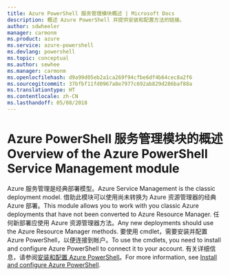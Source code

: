 ```yaml
---
title: Azure PowerShell 服务管理模块概述 | Microsoft Docs
description: 概述 Azure PowerShell 并提供安装和配置方法的链接。
author: sdwheeler
manager: carmonm
ms.product: azure
ms.service: azure-powershell
ms.devlang: powershell
ms.topic: conceptual
ms.author: sewhee
ms.manager: carmonm
ms.openlocfilehash: d9a99d05eb2a1ca269f94cfbe6df4b64cec8a2f6
ms.sourcegitcommit: 37bfbf11fd0967a8e7977c692ab829d286baf88a
ms.translationtype: HT
ms.contentlocale: zh-CN
ms.lasthandoff: 05/08/2018
---
```

# <a name="overview-of-the-azure-powershell-service-management-module"></a><span data-ttu-id="15a8c-103">Azure PowerShell 服务管理模块的概述</span><span class="sxs-lookup"><span data-stu-id="15a8c-103">Overview of the Azure PowerShell Service Management module</span></span>

<span data-ttu-id="15a8c-104">Azure 服务管理是经典部署模型。</span><span class="sxs-lookup"><span data-stu-id="15a8c-104">Azure Service Management is the classic deployment model.</span></span> <span data-ttu-id="15a8c-105">借助此模块可以使用尚未转换为 Azure 资源管理器的经典 Azure 部署。</span><span class="sxs-lookup"><span data-stu-id="15a8c-105">This module allows you to work with you classic Azure deployments that have not been converted to Azure Resource Manager.</span></span> <span data-ttu-id="15a8c-106">任何新部署应使用 Azure 资源管理器方法。</span><span class="sxs-lookup"><span data-stu-id="15a8c-106">Any new deployments should use the Azure Resource Manager methods.</span></span> <span data-ttu-id="15a8c-107">要使用 cmdlet，需要安装并配置 Azure PowerShell，以便连接到帐户。</span><span class="sxs-lookup"><span data-stu-id="15a8c-107">To use the cmdlets, you need to install and configure Azure PowerShell to connect it to your account.</span></span> <span data-ttu-id="15a8c-108">有关详细信息，请参阅[安装和配置 Azure PowerShell](install-azure-ps.md)。</span><span class="sxs-lookup"><span data-stu-id="15a8c-108">For more information, see [Install and configure Azure PowerShell](install-azure-ps.md).</span></span>
